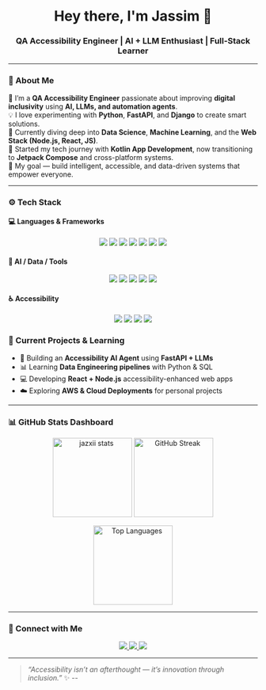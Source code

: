 <!-- 👋 GitHub Profile README for jazxii -->

<h1 align="center">Hey there, I'm Jassim 👋</h1>

<h3 align="center">QA Accessibility Engineer | AI + LLM Enthusiast | Full-Stack Learner</h3>

---

### 🧭 About Me  

🚀 I’m a **QA Accessibility Engineer** passionate about improving **digital inclusivity** using **AI, LLMs, and automation agents**.  
💡 I love experimenting with **Python**, **FastAPI**, and **Django** to create smart solutions.  
🌱 Currently diving deep into **Data Science**, **Machine Learning**, and the **Web Stack (Node.js, React, JS)**.  
📱 Started my tech journey with **Kotlin App Development**, now transitioning to **Jetpack Compose** and cross-platform systems.  
🎯 My goal — build intelligent, accessible, and data-driven systems that empower everyone.

---

### ⚙️ Tech Stack

#### 💻 Languages & Frameworks
<p align="center">
  <img src="https://img.shields.io/badge/Python-3670A0?style=for-the-badge&logo=python&logoColor=ffdd54"/>
  <img src="https://img.shields.io/badge/Kotlin-0095D5?style=for-the-badge&logo=kotlin&logoColor=white"/>
  <img src="https://img.shields.io/badge/JavaScript-F7DF1E?style=for-the-badge&logo=javascript&logoColor=black"/>
  <img src="https://img.shields.io/badge/Node.js-339933?style=for-the-badge&logo=nodedotjs&logoColor=white"/>
  <img src="https://img.shields.io/badge/React-20232A?style=for-the-badge&logo=react&logoColor=61DAFB"/>
  <img src="https://img.shields.io/badge/Django-092E20?style=for-the-badge&logo=django&logoColor=white"/>
  <img src="https://img.shields.io/badge/FastAPI-009688?style=for-the-badge&logo=fastapi&logoColor=white"/>
</p>

#### 🧠 AI / Data / Tools
<p align="center">
  <img src="https://img.shields.io/badge/OpenAI-412991?style=for-the-badge&logo=openai&logoColor=white"/>
  <img src="https://img.shields.io/badge/Pandas-150458?style=for-the-badge&logo=pandas&logoColor=white"/>
  <img src="https://img.shields.io/badge/ScikitLearn-F7931E?style=for-the-badge&logo=scikitlearn&logoColor=white"/>
  <img src="https://img.shields.io/badge/SQL-336791?style=for-the-badge&logo=postgresql&logoColor=white"/>
  <img src="https://img.shields.io/badge/Docker-2496ED?style=for-the-badge&logo=docker&logoColor=white"/>
</p>

#### ♿ Accessibility
<p align="center">
  <img src="https://img.shields.io/badge/WCAG-2.2-blue?style=for-the-badge"/>
  <img src="https://img.shields.io/badge/VoiceOver-iOS-lightgrey?style=for-the-badge"/>
  <img src="https://img.shields.io/badge/TalkBack-Android-green?style=for-the-badge"/>
  <img src="https://img.shields.io/badge/NVDA-Windows-blueviolet?style=for-the-badge"/>
</p>


### 🧩 Current Projects & Learning
- 🧠 Building an **Accessibility AI Agent** using **FastAPI + LLMs**
- 📊 Learning **Data Engineering pipelines** with Python & SQL
- 💻 Developing **React + Node.js** accessibility-enhanced web apps
- ☁️ Exploring **AWS & Cloud Deployments** for personal projects

---

### 📊 GitHub Stats Dashboard

<p align="center">
  <img src="https://github-readme-stats.vercel.app/api?username=jazxii&show_icons=true&theme=tokyonight" alt="jazxii stats" height="160"/>
  <img src="https://github-readme-streak-stats.herokuapp.com/?user=jazxii&theme=tokyonight" alt="GitHub Streak" height="160"/>
</p>

<p align="center">
  <img src="https://github-readme-stats.vercel.app/api/top-langs/?username=jazxii&layout=compact&theme=tokyonight" alt="Top Languages" height="160"/>
</p>


---

### 🧩 Connect with Me

<p align="center">
  <a href="https://linkedin.com/in/YOUR-LINKEDIN" target="_blank">
    <img src="https://img.shields.io/badge/LinkedIn-0A66C2?style=for-the-badge&logo=linkedin&logoColor=white"/>
  </a>
  <a href="mailto:YOUR-EMAIL@example.com">
    <img src="https://img.shields.io/badge/Email-D14836?style=for-the-badge&logo=gmail&logoColor=white"/>
  </a>
  <a href="https://github.com/jazxii">
    <img src="https://img.shields.io/badge/GitHub-100000?style=for-the-badge&logo=github&logoColor=white"/>
  </a>
</p>

---

> _“Accessibility isn’t an afterthought — it’s innovation through inclusion.”_ ✨
--
